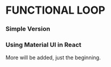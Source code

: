 # FUNCTIONAL LOOP

### Simple Version

### Using Material UI in React

 More will be added, just the beginning. 